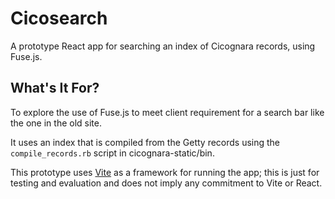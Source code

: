 # Cicosearch

A prototype React app for searching an index of Cicognara records, using Fuse.js.

## What's It For?
To explore the use of Fuse.js to meet client requirement for a search bar like the one in the 
old site.

It uses an index that is compiled from the Getty records using the
`compile_records.rb` script in cicognara-static/bin.

This prototype uses [Vite](https://vitejs.dev) as a framework for running the app; this is just
for testing and evaluation and does not imply any commitment to Vite or React.

